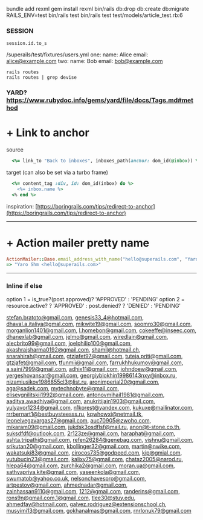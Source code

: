 bundle add rexml
gem install rexml
bin/rails db:drop db:create db:migrate RAILS_ENV=test
bin/rails test
bin/rails test test/models/article_test.rb:6


### SESSION
```
session.id.to_s
```


/superails/test/fixtures/users.yml
one:
  name: Alice
  email: alice@example.com
two:
  name: Bob
  email: bob@example.com

```
rails routes
rails routes | grep devise
```

### YARD? https://www.rubydoc.info/gems/yard/file/docs/Tags.md#method

# + Link to anchor
source
```ruby
  <%= link_to "Back to inboxes", inboxes_path(anchor: dom_id(@inbox)) %>
```
target (can also be set via a turbo frame)
```ruby
  <%= content_tag :div, id: dom_id(inbox) do %>
    <%= inbox.name %>
  <% end %>
```

inspiration: [https://boringrails.com/tips/redirect-to-anchor](https://boringrails.com/tips/redirect-to-anchor)

****
# + Action mailer pretty name
```ruby
ActionMailer::Base.email_address_with_name("hello@superails.com", "Yaro Shm")
=> "Yaro Shm <hello@superails.com>"
```

****

### Inline if else

option 1
= is_true?(post.approved)? 'APPROVED' : 'PENDING'
option 2
= resource.active? ? 'APPROVED' : post.denied? ? 'DENIED' : 'PENDING'



stefan.bratoto@gmail.com,
genesis33_4@hotmail.com,
dhaval.a.italiya@gmal.com,
mikwite19@gmail.com,
soomro30@gmail.com,
morganlion1401@gmail.com,
l.homebon@gmail.com,
cokeeffe@inseec.com,
dhanexlab@gmail.com,
jelmo@gmail.com,
wiredlain@gmail.com,
alecbrito99@gmail.com,
joelphilip100@gmail.com,
akashrajsharma0192@gmail.com,
shamil@hotmail.ch,
snarahirah@gmail.com,
gtzjafet97@gmail.com,
tuteja.priti@gmail.com,
gtzjafet@gmail.com,
tfunmii@gmail.com,
farrukhhukumov@gmail.com,
a.saini7999@gmail.com,
adhix11@gmail.com,
johndoew@gmail.com,
yergeshovansar@gmail.com,
georgiyblokhin19986143nxy@inbox.ru,
nizamiusikov1986855cl3@list.ru,
aronimperial20@gmail.com,
aga@sadek.com,
mytechnobyte@gmail.com,
eliseygnilitskii1992@gmail.com,
antonovmihail1981@gmail.com,
aaditya.awadhiya@gmail.com,
anukritijain1903@gmail.com,
yulyavor1234@gmail.com,
n1korest@yandex.com,
kukuxe@mailinator.com,
rrrbernart1@bestbuysteesss.ru,
kqwhowxi@netmail.tk,
leonelvegavargas27@gmail.com,
auc70905@zwoho.com,
mikaram09@gmail.com,
jukdsk3osdflsf@mail.ru,
anon@t-stone.co.th,
suksdfdf@outlook.com,
2r123ze@gmail.com,
haraphat@gmail.com,
ashta.tripathi@gmail.com,
refen26284@genebag.com,
vishnu@gmail.com,
srikutan20@gmail.com,
kbollinger32@gmail.com,
martin@nwike.com,
wakatsuki83@gmail.com,
cirocos735@godpeed.com,
kip@gmial.com,
yutubucin23@gmail.com,
kalixy75@gmail.com,
chataz2005@narod.ru,
hlepa64@gmail.com,
zurchika2@gmail.com,
moran.ua@gmail.com,
sathyapriya.kite@gmail.com,
yaseenkola@gmail.com,
swumatob@yahoo.co.uk,
nelsonchavespro@gmail.com,
artpestov@gmail.com,
ahmednadar@gmail.com,
zainhassan9110@gmail.com,
1212@gmail.com,
randerins@gmail.com,
rons9n@gmail.com,1@gmail.com,
tlee30@stuy.edu,
ahmedfay@hotmail.com,
galvez.rodriguez@extensionschool.ch,
musyimi13@gmail.com,
gokhanalmas@gmail.com,
rnrlonuk79@gmail.com
